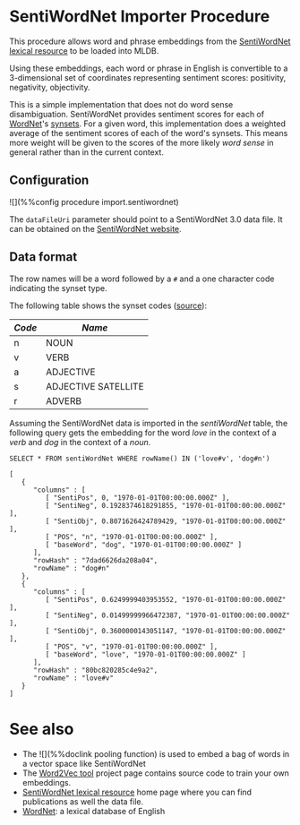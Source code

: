 # SentiWordNet Importer Procedure

This procedure allows word and phrase embeddings from the
[SentiWordNet lexical resource](http://sentiwordnet.isti.cnr.it) to be loaded
into MLDB. 


Using these embeddings, each word or phrase in English is convertible
to a 3-dimensional set of coordinates representing sentiment scores: 
positivity, negativity, objectivity.

This is a simple implementation that does not do word sense disambiguation.
SentiWordNet provides sentiment scores for each of 
[WordNet](http://wordnet.princeton.edu/wordnet)'s 
[synsets](https://en.wikipedia.org/wiki/WordNet#Database_contents). For a given word, 
this implementation does a weighted average of the sentiment scores of each of the 
word's synsets. This means more weight will be given to the scores of the more 
likely *word sense* in general rather than in the current context.

## Configuration

![](%%config procedure import.sentiwordnet)

The `dataFileUri` parameter should point to a SentiWordNet 3.0 data file.
It can be obtained on the [SentiWordNet website](http://sentiwordnet.isti.cnr.it).

## Data format

The row names will be a word followed by a `#` and a one character code indicating the synset type.

The following table shows the synset codes ([source](http://wordnet.princeton.edu/wordnet/man/wndb.5WN.html#sect3)):

| *Code* | *Name* |
|--------|--------|
| n |  NOUN |
| v | VERB |
| a | ADJECTIVE |
| s | ADJECTIVE SATELLITE |
| r | ADVERB |

Assuming the SentiWordNet data is imported in the *sentiWordNet* table, the following query
gets the embedding for the word *love* in the context of a *verb* and *dog* in the context of 
a *noun*.

```
SELECT * FROM sentiWordNet WHERE rowName() IN ('love#v', 'dog#n')

[
   {
      "columns" : [
         [ "SentiPos", 0, "1970-01-01T00:00:00.000Z" ],
         [ "SentiNeg", 0.1928374618291855, "1970-01-01T00:00:00.000Z" ],
         [ "SentiObj", 0.8071626424789429, "1970-01-01T00:00:00.000Z" ],
         [ "POS", "n", "1970-01-01T00:00:00.000Z" ],
         [ "baseWord", "dog", "1970-01-01T00:00:00.000Z" ]
      ],
      "rowHash" : "7dad6626da208a04",
      "rowName" : "dog#n"
   },
   {
      "columns" : [
         [ "SentiPos", 0.6249999403953552, "1970-01-01T00:00:00.000Z" ],
         [ "SentiNeg", 0.01499999966472387, "1970-01-01T00:00:00.000Z" ],
         [ "SentiObj", 0.3600000143051147, "1970-01-01T00:00:00.000Z" ],
         [ "POS", "v", "1970-01-01T00:00:00.000Z" ],
         [ "baseWord", "love", "1970-01-01T00:00:00.000Z" ]
      ],
      "rowHash" : "80bc820285c4e9a2",
      "rowName" : "love#v"
   }
]
```

# See also

* The ![](%%doclink pooling function) is used to embed a bag of words in a vector space like SentiWordNet
* The [Word2Vec tool](https://code.google.com/p/word2vec/) project page
  contains source code to train your own embeddings.
* [SentiWordNet lexical resource](http://sentiwordnet.isti.cnr.it) home page where
  you can find publications as well the data file.
* [WordNet](http://wordnet.princeton.edu/wordnet): a lexical database of English

